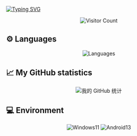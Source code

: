 <a href="https://git.io/typing-svg"><img src="https://readme-typing-svg.demolab.com?font=Signika+Negative&weight=600&size=36&pause=1000&color=39C5BB&center=true&width=1000&height=60&lines=Hi++there+%F0%9F%91%8B+Welcome+to+my+page%F0%9F%A5%B0+I'm+HatsuChuwu." alt="Typing SVG" /></a>

<p align="center">
  <img src="https://count.getloli.com/@chuwu?name=chuwu&theme=booru-lisu&padding=8&offset=0&align=top&scale=0.5&pixelated=1&darkmode=auto" alt="Visitor Count">
</p>

<h2>⚙️ Languages</h2>
<p align="center">
  <img src="https://github-readme-stats.vercel.app/api/top-langs/?username=HatsuChuwu&hide=Tex&card_width=560" alt="Languages"/>
</p>

<h2>📈 My GitHub statistics</h2>
<p align="center">
  <img src="https://github-readme-stats.vercel.app/api?username=HatsuChuwu&show_icons=true&theme=ambient_gradient&count_private=true" alt="我的 GitHub 统计"/>
</p>

<h2>💻 Environment</h2>
<p align="center">
  <img src="https://img.shields.io/badge/Windows%2011-00BBFF?style=flat-square&logo=Windows&logoColor=FFFFFF&labelColor=00BBFF" alt="Windows11"/>
  <img src="https://img.shields.io/badge/Android-00C000?style=flat-square&logo=android&logoColor=FFFFFF&labelColor=00C000" alt="Android13"/>
</p>

<!--
**HatsuChuwu/HatsuChuwu** is a ✨ _special_ ✨ repository because its `README.md` (this file) appears on your GitHub profile.

Here are some ideas to get you started:

- 🔭 I’m currently working on ...
- 🌱 I’m currently learning ...
- 👯 I’m looking to collaborate on ...
- 🤔 I’m looking for help with ...
- 💬 Ask me about ...
- 📫 How to reach me: ...
- 😄 Pronouns: ...
- ⚡ Fun fact: ...
-->
